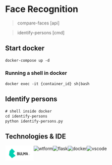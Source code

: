# Face Recognition

> compare-faces [api]

> identify-persons [cmd]

## Start docker
```
docker-compose up -d
```

### Running a shell in docker
```
docker exec -it {container_id} sh|bash
```

## Identify persons
```
# shell inside docker
cd identify-persons
python identify-persons.py
```

## Technologies & IDE

<div>
  <img style="float: left" src="https://raw.githubusercontent.com/jgthms/bulma/master/docs/images/bulma-banner.png" height="48" alt="bulma"> &nbsp;
  <img style="float: left" src="https://flask-wtf.readthedocs.io/en/1.2.x/_static/flask-wtf-icon.png" height="48" alt="wtform"> &nbsp;
  <img style="float: left" src="https://upload.wikimedia.org/wikipedia/commons/3/3c/Flask_logo.svg" height="48" alt="flask"> &nbsp;
  <img style="float: left" src="https://upload.wikimedia.org/wikipedia/commons/4/4e/Docker_%28container_engine%29_logo.svg" height="48" alt="docker"> &nbsp;
  <img style="float: left" src="https://code.visualstudio.com/assets/updates/1_35/logo-stable.png" height="48" alt="vscode">
</div>
